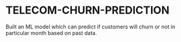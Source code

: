 # TELECOM-CHURN-PREDICTION
Built an ML model which can predict if customers will churn or not in particular month based on past data. 
